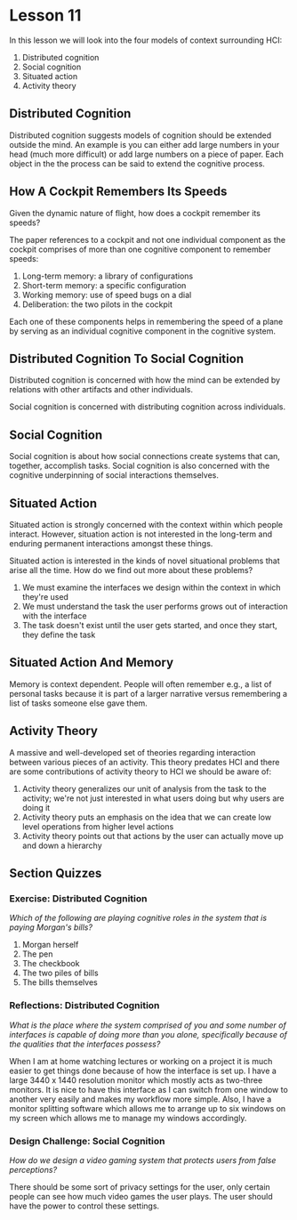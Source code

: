 # Lesson 11

In this lesson we will look into the four models of context surrounding HCI:

1. Distributed cognition
2. Social cognition
3. Situated action
4. Activity theory

## Distributed Cognition

Distributed cognition suggests models of cognition should be extended outside the mind. An example is you can either add large numbers in your head (much more difficult) or add large numbers on a piece of paper. Each object in the the process can be said to extend the cognitive process.

## How A Cockpit Remembers Its Speeds

Given the dynamic nature of flight, how does a cockpit remember its speeds?

The paper references to a cockpit and not one individual component as the cockpit comprises of more than one cognitive component to remember speeds:

1. Long-term memory: a library of configurations
2. Short-term memory: a specific configuration
3. Working memory: use of speed bugs on a dial
4. Deliberation: the two pilots in the cockpit

Each one of these components helps in remembering the speed of a plane by serving as an individual cognitive component in the cognitive system.

## Distributed Cognition To Social Cognition

Distributed cognition is concerned with how the mind can be extended by relations with other artifacts and other individuals.

Social cognition is concerned with distributing cognition across individuals.

## Social Cognition

Social cognition is about how social connections create systems that can, together, accomplish tasks. Social cognition is also concerned with the cognitive underpinning of social interactions themselves.

## Situated Action

Situated action is strongly concerned with the context within which people interact. However, situation action is not interested in the long-term and enduring permanent interactions amongst these things.

Situated action is interested in the kinds of novel situational problems that arise all the time. How do we find out more about these problems?

1. We must examine the interfaces we design within the context in which they're used
2. We must understand the task the user performs grows out of interaction with the interface
3. The task doesn't exist until the user gets started, and once they start, they define the task

## Situated Action And Memory

Memory is context dependent. People will often remember e.g., a list of personal tasks because it is part of a larger narrative versus remembering a list of tasks someone else gave them.

## Activity Theory

A massive and well-developed set of theories regarding interaction between various pieces of an activity. This theory predates HCI and there are some contributions of activity theory to HCI we should be aware of:

1. Activity theory generalizes our unit of analysis from the task to the activity; we're not just interested in what users doing but why users are doing it
2. Activity theory puts an emphasis on the idea that we can create low level operations from higher level actions
3. Activity theory points out that actions by the user can actually move up and down a hierarchy

## Section Quizzes

### Exercise: Distributed Cognition

_Which of the following are playing cognitive roles in the system that is paying Morgan's bills?_

1. Morgan herself
2. The pen
3. The checkbook
4. The two piles of bills
5. The bills themselves

### Reflections: Distributed Cognition

_What is the place where the system comprised of you and some number of interfaces is capable of doing more than you alone, specifically because of the qualities that the interfaces possess?_

When I am at home watching lectures or working on a project it is much easier to get things done because of how the interface is set up. I have a large 3440 x 1440 resolution monitor which mostly acts as two-three monitors. It is nice to have this interface as I can switch from one window to another very easily and makes my workflow more simple. Also, I have a monitor splitting software which allows me to arrange up to six windows on my screen which allows me to manage my windows accordingly.

### Design Challenge: Social Cognition

_How do we design a video gaming system that protects users from false perceptions?_

There should be some sort of privacy settings for the user, only certain people can see how much video games the user plays. The user should have the power to control these settings.
